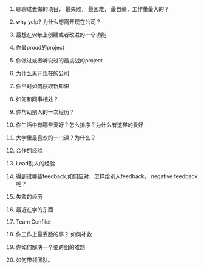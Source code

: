 1. 聊聊过去做的项目，  最失败， 最困难， 最自豪，工作量最大的？ 
2. why yelp?  为什么想离开现在公司？
3. 最想在yelp上创建或者改进的一个功能

4. 你最proud的project
5. 你做过或者听说过的最挑战的project
6. 为什么离开现在的公司
7. 你平时如何获取新知识
8. 如何和同事相处？
9. 你帮助别人的一次经历？
10. 你生活中有哪些爱好？怎么排序？为什么‍‌‍‌‍‌‌‌‌‍‌‍‌‌‍‍‍‌‌‌有这样的爱好
11. 大学里最喜欢的一门课？为什么？
12. 合作的经验
13. Lead别人的经验
14. 得到过哪些feedback,如何应对，怎样给别人feedback， negative feedback呢？
15. 失败的经历
16. 最近在学的东西
17. Team Conflict
18. 你工作上最丢脸的事？ 如何补救
19. 你如何解决一个要跨组的难题
20. 如何带领团队。

